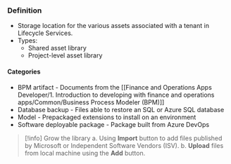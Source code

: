 ### Definition
- Storage location for the various assets associated with a tenant in Lifecycle Services.
- Types: 
	- Shared asset library
	- Project-level asset library

#### Categories
- BPM artifact - Documents from the [[Finance and Operations Apps Developer/1. Introduction to developing with finance and operations apps/Common/Business Process Modeler (BPM)]]
- Database backup - Files able to restore an SQL or Azure SQL database
- Model - Prepackaged extensions to install on an environment
- Software deployable package - Package built from Azure DevOps

>[!info] Grow the library
>a. Using **Import** button to add files published by Microsoft or Independent Software Vendors (ISV).
>b. **Upload** files from local machine using the **Add** button.
